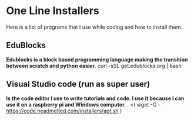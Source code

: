 # One Line Installers

Here is a list of programs that I use while coding and how to install them.

## EduBlocks
**Edublocks is a block based programming language making the transition between scratch and python easier.**
curl -sSL get.edublocks.org | bash

## Visual Studio code (run as super user)
**Is the code editor I use to write tutorials and code. I use it because I can use it on a raspberry pi and Windows computer.**
. <( wget -O - https://code.headmelted.com/installers/apt.sh )
